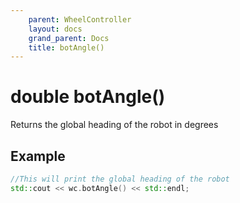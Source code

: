 ```yaml
---
    parent: WheelController
    layout: docs
    grand_parent: Docs
    title: botAngle()
---
```

# double botAngle()
Returns the global heading of the robot in degrees

## Example
```cpp
//This will print the global heading of the robot
std::cout << wc.botAngle() << std::endl;
```
